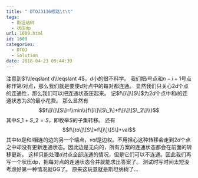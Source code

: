 ```yaml
---
title: " DTOJ3136修路\t\t"
tags:
  - 斯坦纳树
  - 状压dp
url: 1609.html
id: 1609
categories:
  - DTOJ
  - Solution
date: 2018-04-23 09:44:39
---
```


注意到$1\\leqslant d\\leqslant 4$，$d$小的很不科学。 我们把$i$号点和$n-i+1$号点称作第$i$对点，那么我们就是要使$d$对点中的每对都连通。 显然我们只关心$2d$个点的连通性，那么我们可以把连通状态压起来。 记$f\[i\]\[S\]$为$2d$个点中和$i$的连通状态为$S$的最小花费。 那么显然有 $$f\[i\]\[S\]=\\min\\{f\[i\]\[S\_1\]+f\[i\]\[S\_2\]\\}$$ 其中$S\_1+S\_2=S$，即枚举$S$的子集转移。 还有 $$f\[to\]\[S\]=f\[i\]\[S\]+val$$ 其中$to$是和$i$相连的边的另一个端点，$val$是边权。不用担心这种转移会走到$2d$个点之中却没有更新连通状态。因此边是无向的，所有方案的连通状态都会在前面的转移更新。 这样只能处理$d$对点全部连通的情况，但是它们可以不连通。因此我们再写一个状压dp，把每对点的连通状态合并就能求出答案了。 测试时写时间太短没考虑好第一种情况就GG了。 原来这玩意就是斯坦纳树了…